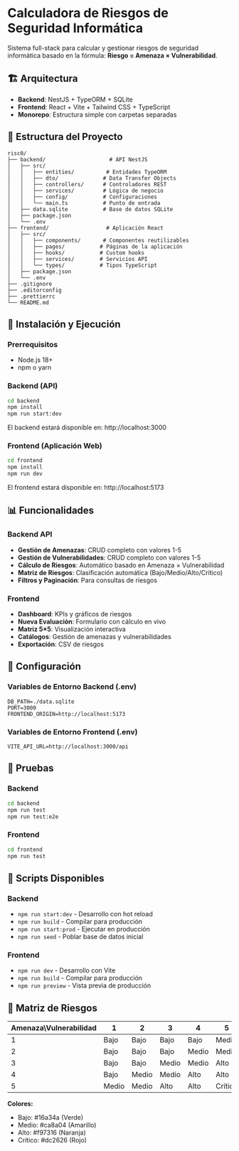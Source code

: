 # Calculadora de Riesgos de Seguridad Informática

Sistema full-stack para calcular y gestionar riesgos de seguridad informática basado en la fórmula: **Riesgo = Amenaza × Vulnerabilidad**.

## 🏗️ Arquitectura

- **Backend**: NestJS + TypeORM + SQLite
- **Frontend**: React + Vite + Tailwind CSS + TypeScript
- **Monorepo**: Estructura simple con carpetas separadas

## 📁 Estructura del Proyecto

```
risc0/
├── backend/                    # API NestJS
│   ├── src/
│   │   ├── entities/          # Entidades TypeORM
│   │   ├── dto/              # Data Transfer Objects
│   │   ├── controllers/      # Controladores REST
│   │   ├── services/         # Lógica de negocio
│   │   ├── config/           # Configuraciones
│   │   └── main.ts           # Punto de entrada
│   ├── data.sqlite           # Base de datos SQLite
│   ├── package.json
│   └── .env
├── frontend/                  # Aplicación React
│   ├── src/
│   │   ├── components/       # Componentes reutilizables
│   │   ├── pages/           # Páginas de la aplicación
│   │   ├── hooks/           # Custom hooks
│   │   ├── services/        # Servicios API
│   │   └── types/           # Tipos TypeScript
│   ├── package.json
│   └── .env
├── .gitignore
├── .editorconfig
├── .prettierrc
└── README.md
```

## 🚀 Instalación y Ejecución

### Prerrequisitos

- Node.js 18+ 
- npm o yarn

### Backend (API)

```bash
cd backend
npm install
npm run start:dev
```

El backend estará disponible en: http://localhost:3000

### Frontend (Aplicación Web)

```bash
cd frontend
npm install
npm run dev
```

El frontend estará disponible en: http://localhost:5173

## 📊 Funcionalidades

### Backend API

- **Gestión de Amenazas**: CRUD completo con valores 1-5
- **Gestión de Vulnerabilidades**: CRUD completo con valores 1-5  
- **Cálculo de Riesgos**: Automático basado en Amenaza × Vulnerabilidad
- **Matriz de Riesgos**: Clasificación automática (Bajo/Medio/Alto/Crítico)
- **Filtros y Paginación**: Para consultas de riesgos

### Frontend

- **Dashboard**: KPIs y gráficos de riesgos
- **Nueva Evaluación**: Formulario con cálculo en vivo
- **Matriz 5×5**: Visualización interactiva
- **Catálogos**: Gestión de amenazas y vulnerabilidades
- **Exportación**: CSV de riesgos

## 🔧 Configuración

### Variables de Entorno Backend (.env)

```env
DB_PATH=./data.sqlite
PORT=3000
FRONTEND_ORIGIN=http://localhost:5173
```

### Variables de Entorno Frontend (.env)

```env
VITE_API_URL=http://localhost:3000/api
```

## 🧪 Pruebas

### Backend

```bash
cd backend
npm run test
npm run test:e2e
```

### Frontend

```bash
cd frontend
npm run test
```

## 📝 Scripts Disponibles

### Backend

- `npm run start:dev` - Desarrollo con hot reload
- `npm run build` - Compilar para producción
- `npm run start:prod` - Ejecutar en producción
- `npm run seed` - Poblar base de datos inicial

### Frontend

- `npm run dev` - Desarrollo con Vite
- `npm run build` - Compilar para producción
- `npm run preview` - Vista previa de producción

## 🎯 Matriz de Riesgos

| Amenaza\Vulnerabilidad | 1 | 2 | 3 | 4 | 5 |
|----------------------|---|---|---|---|---|
| 1 | Bajo | Bajo | Bajo | Bajo | Medio |
| 2 | Bajo | Bajo | Bajo | Medio | Medio |
| 3 | Bajo | Bajo | Medio | Medio | Alto |
| 4 | Bajo | Medio | Medio | Alto | Alto |
| 5 | Medio | Medio | Alto | Alto | Crítico |

**Colores:**
- Bajo: #16a34a (Verde)
- Medio: #ca8a04 (Amarillo)
- Alto: #f97316 (Naranja)
- Crítico: #dc2626 (Rojo)

